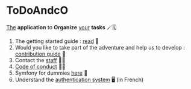 # ToDoAndcO

<u>The</u> **application** to **Organize** <u>your</u> **tasks** 🪄🗓️

1. The getting started guide :
[read](./intro.md) 📖
2. Would you like to take part of the adventure and help us to develop :
[contribution guide](./contributing.md) 👷
3. Contact the [staff](./community_moderators.md) 🧑‍💻
4. [Code of conduct](./code_of_conduct.md) 👮‍♀️
5. Symfony for dummies [here](./symfony.md) 🔰
6. Understand the [authentication system](https://github.com/ronan-develop/Symfony-Voter) 🖥️ (in French)